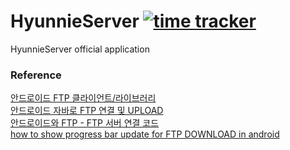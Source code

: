 # HyunnieServer [![time tracker](https://wakatime.com/badge/github/sungbin5304/HyunnieServer.svg)](https://wakatime.com/badge/github/sungbin5304/HyunnieServer)
HyunnieServer official application

### Reference
[안드로이드 FTP 클라이언트/라이브러리](https://hiiambk.tistory.com/351) <br/>
[안드로이드 자바로 FTP 연결 및 UPLOAD](https://soonrok.tistory.com/110) <br/>
[안드로이드와 FTP - FTP 서버 연결 코드](https://underground2.tistory.com/12) <br/>
[how to show progress bar update for FTP DOWNLOAD in android](https://stackoverflow.com/questions/56579462/how-to-show-progress-bar-update-for-ftp-download-in-android) 
